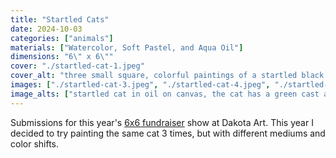 ```yaml
---
title: "Startled Cats"
date: 2024-10-03
categories: ["animals"]
materials: ["Watercolor, Soft Pastel, and Aqua Oil"]
dimensions: "6\" x 6\""
cover: "./startled-cat-1.jpeg"
cover_alt: "three small square, colorful paintings of a startled black cat peeking out of glitchy flowers"
images: ["./startled-cat-3.jpeg", "./startled-cat-4.jpeg", "./startled-cat-5.jpeg", "./startled-cat-6.jpeg", "./startled-cat-7.jpeg" ,"./startled-cat-8.jpeg"]
image_alts: ["startled cat in oil on canvas, the cat has a green cast and is surrounded by pink and orange flowers", "same cat in watercolor on aquabord, the cat has an orange cast to its fur and is surrounded by neon green and turquoise flowers", "same cat in soft pastel, this time the cat has a blue and purple cast to its fur and is surrounded by lavender flowers", "Watercolor cat next to QOR watercolor tubes and an opera pink Winsor & Newton gouache tube", "Oil cat next to Holbein Duo Aqua Oil tubes", "soft pastel cat next to Carbothello pastel pencils"]
---
```

Submissions for this year's [6x6 fundraiser](https://dakotaartstores.com/news/2024/8/22/6x6-approaches) show at Dakota Art. This year I decided to try painting the same cat 3 times, but with different mediums and color shifts. 